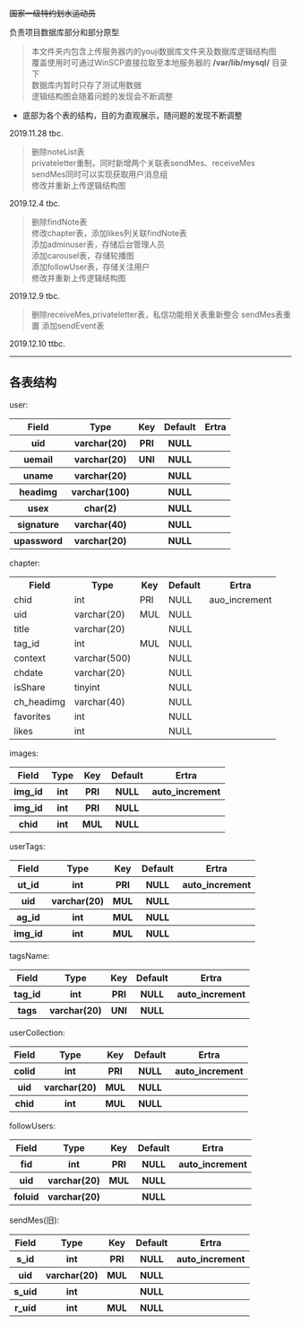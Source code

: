~~国家一级特约划水运动员~~

负责项目数据库部分和部分原型
>本文件夹内包含上传服务器内的youji数据库文件夹及数据库逻辑结构图  
>覆盖使用时可通过WinSCP直接拉取至本地服务器的 **/var/lib/mysql/** 目录下  
>数据库内暂时只存了测试用数据  
>逻辑结构图会随着问题的发现会不断调整  
* 底部为各个表的结构，目的为直观展示，随问题的发现不断调整

2019.11.28 tbc.  

>删除noteList表  
>privateletter重制，同时新增两个关联表sendMes、receiveMes  
>sendMes同时可以实现获取用户消息组  
>修改并重新上传逻辑结构图  

2019.12.4 tbc.

>删除findNote表  
>修改chapter表，添加likes列关联findNote表  
>添加adminuser表，存储后台管理人员  
>添加carousel表，存储轮播图  
>添加followUser表，存储关注用户  
>修改并重新上传逻辑结构图  

2019.12.9 tbc.  

>删除receiveMes,privateletter表，私信功能相关表重新整合
>sendMes表重置
>添加sendEvent表

2019.12.10 ttbc.

 ------  
 ## 各表结构 ##
user:  
<table>
 <tr>
  <th>Field</th>
  <th>Type</th>
  <th>Key</th>
  <th>Default</th>
  <th>Ertra</th>
 </tr>
 <tr>
  <th>uid</th>
  <th>varchar(20)</th>
  <th>PRI</th>
  <th>NULL</th>
  <th></th>
 </tr>
 <tr>
  <th>uemail</th>
  <th>varchar(20)</th>
  <th>UNI</th>
  <th>NULL</th>
  <th></th>
 </tr>
 <tr>
  <th>uname</th>
  <th>varchar(20)</th>
  <th></th>
  <th>NULL</th>
  <th></th>
 </tr>
 <tr>
  <th>headimg</th>
  <th>varchar(100)</th>
  <th></th>
  <th>NULL</th>
  <th></th>
 </tr>
 <tr>
  <th>usex</th>
  <th>char(2)</th>
  <th></th>
  <th>NULL</th>
  <th></th>
 </tr>
 <tr>
  <th>signature</th>
  <th>varchar(40)</th>
  <th></th>
  <th>NULL</th>
  <th></th>
 </tr>
 <tr>
  <th>upassword</th>
  <th>varchar(20)</th>
  <th></th>
  <th>NULL</th>
  <th></th>
 </tr>
</table>
chapter:
<table>
 <tr>
  <th>Field</th>
  <th>Type</th>
  <th>Key</th>
  <th>Default</th>
  <th>Ertra</th>
 </tr>
 <tr>
  <td>chid</td>
  <td>int</td>
  <td>PRI</td>
  <td>NULL</td>
  <td>auo_increment</td>
 </tr>
 <tr>
  <td>uid</td>
  <td>varchar(20)</td>
  <td>MUL</td>
  <td>NULL</td>
  <td></td>
 </tr>
 <tr>
  <td>title</td>
  <td>varchar(20)</td>
  <td></td>
  <td>NULL</td>
  <td></td>
 </tr>
 <tr>
  <td>tag_id</td>
  <td>int</td>
  <td>MUL</td>
  <td>NULL</td>
  <td></td>
 </tr>
 <tr>
  <td>context</td>
  <td>varchar(500)</td>
  <td></td>
  <td>NULL</td>
  <td></td>
 </tr>
 <tr>
  <td>chdate</td>
  <td>varchar(20)</td>
  <td></td>
  <td>NULL</td>
  <td></td>
 </tr>
 <tr>
  <td>isShare</td>
  <td>tinyint</td>
  <td></td>
  <td>NULL</td>
  <td></td>
 </tr>
 <tr>
  <td>ch_headimg</td>
  <td>varchar(40)</td>
  <td></td>
  <td>NULL</td>
  <td></td>
 </tr>
 <tr>
  <td>favorites</td>
  <td>int</td>
  <td></td>
  <td>NULL</td>
  <td></td>
 </tr>
 <tr>
  <td>likes</td>
  <td>int</td>
  <td></td>
  <td>NULL</td>
  <td></td>
 </tr>
</table>
images:
<table>
 <tr>
  <th>Field</th>
  <th>Type</th>
  <th>Key</th>
  <th>Default</th>
  <th>Ertra</th>
 </tr>
 <tr>
  <th>img_id</th>
  <th>int</th>
  <th>PRI</th>
  <th>NULL</th>
  <th>auto_increment</th>
 </tr>
 <tr>
  <th>img_id</th>
  <th>int</th>
  <th>PRI</th>
  <th>NULL</th>
  <th></th>
 </tr>
 <tr>
  <th>chid</th>
  <th>int</th>
  <th>MUL</th>
  <th>NULL</th>
  <th></th>
 </tr>
</table>
userTags:
<table>
 <tr>
  <th>Field</th>
  <th>Type</th>
  <th>Key</th>
  <th>Default</th>
  <th>Ertra</th>
 </tr>
 <tr>
  <th>ut_id</th>
  <th>int</th>
  <th>PRI</th>
  <th>NULL</th>
  <th>auto_increment</th>
 </tr>
 <tr>
  <th>uid</th>
  <th>varchar(20)</th>
  <th>MUL</th>
  <th>NULL</th>
  <th></th>
 </tr>
 <tr>
  <th>ag_id</th>
  <th>int</th>
  <th>MUL</th>
  <th>NULL</th>
  <th></th>
 </tr>
 <tr>
  <th>img_id</th>
  <th>int</th>
  <th>MUL</th>
  <th>NULL</th>
  <th></th>
 </tr>
</table>
tagsName:
<table>
 <tr>
  <th>Field</th>
  <th>Type</th>
  <th>Key</th>
  <th>Default</th>
  <th>Ertra</th>
 </tr>
 <tr>
  <th>tag_id</th>
  <th>int</th>
  <th>PRI</th>
  <th>NULL</th>
  <th>auto_increment</th>
 </tr>
 <tr>
  <th>tags</th>
  <th>varchar(20)</th>
  <th>UNI</th>
  <th>NULL</th>
  <th></th>
 </tr>
</table>
userCollection:
<table>
 <tr>
  <th>Field</th>
  <th>Type</th>
  <th>Key</th>
  <th>Default</th>
  <th>Ertra</th>
 </tr>
 <tr>
  <th>colid</th>
  <th>int</th>
  <th>PRI</th>
  <th>NULL</th>
  <th>auto_increment</th>
 </tr>
 <tr>
  <th>uid</th>
  <th>varchar(20)</th>
  <th>MUL</th>
  <th>NULL</th>
  <th></th>
 </tr>
 <tr>
  <th>chid</th>
  <th>int</th>
  <th>MUL</th>
  <th>NULL</th>
  <th></th>
 </tr>
</table>
followUsers:
<table>
 <tr>
  <th>Field</th>
  <th>Type</th>
  <th>Key</th>
  <th>Default</th>
  <th>Ertra</th>
 </tr>
 <tr>
  <th>fid</th>
  <th>int</th>
  <th>PRI</th>
  <th>NULL</th>
  <th>auto_increment</th>
 </tr>
 <tr>
  <th>uid</th>
  <th>varchar(20)</th>
  <th>MUL</th>
  <th>NULL</th>
  <th></th>
 </tr>
 <tr>
  <th>foluid</th>
  <th>varchar(20)</th>
  <th></th>
  <th>NULL</th>
  <th></th>
 </tr>
</table>
sendMes(旧):
<table>
 <tr>
  <th>Field</th>
  <th>Type</th>
  <th>Key</th>
  <th>Default</th>
  <th>Ertra</th>
 </tr>
 <tr>
  <th>s_id</th>
  <th>int</th>
  <th>PRI</th>
  <th>NULL</th>
  <th>auto_increment</th>
 </tr>
 <tr>
  <th>uid</th>
  <th>varchar(20)</th>
  <th>MUL</th>
  <th>NULL</th>
  <th></th>
 </tr>
 <tr>
  <th>s_uid</th>
  <th>int</th>
  <th></th>
  <th>NULL</th>
  <th></th>
 </tr>
 <tr>
  <th>r_uid</th>
  <th>int</th>
  <th>MUL</th>
  <th>NULL</th>
  <th></th>
 </tr>
</table>

